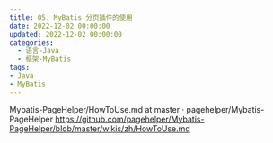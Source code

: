 ```yaml
---
title: 05. MyBatis 分页插件的使用
date: 2022-12-02 00:00:00
updated: 2022-12-02 00:00:00
categories:
  - 语言-Java
  - 框架-MyBatis
tags:
- Java
- MyBatis
---
```


Mybatis-PageHelper/HowToUse.md at master · pagehelper/Mybatis-PageHelper
<https://github.com/pagehelper/Mybatis-PageHelper/blob/master/wikis/zh/HowToUse.md>

<!-- more -->